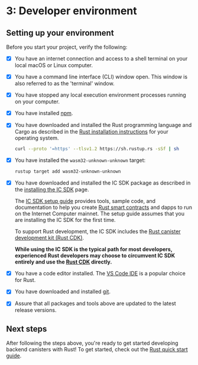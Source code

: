 # 3: Developer environment 

## Setting up your environment 

Before you start your project, verify the following:

- [x] You have an internet connection and access to a shell terminal on your local macOS or Linux computer.

- [x] You have a command line interface (CLI) window open. This window is also referred to as the 'terminal' window.

- [x] You have stopped any local execution environment processes running on your computer.

- [x] You have installed [npm](https://docs.npmjs.com/downloading-and-installing-node-js-and-npm).

- [x] You have downloaded and installed the Rust programming language and Cargo as described in the [Rust installation instructions](https://doc.rust-lang.org/book/ch01-01-installation.html) for your operating system.

    ``` bash
    curl --proto '=https' --tlsv1.2 https://sh.rustup.rs -sSf | sh
    ```

- [x] You have installed the `wasm32-unknown-unknown` target:

    ``` bash
    rustup target add wasm32-unknown-unknown
    ```

- [x]  You have downloaded and installed the IC SDK package as described in the [installing the IC SDK](/docs/current/developer-docs/getting-started/install/) page.

    The [IC SDK setup guide](/docs/current/developer-docs/getting-started/install/) provides tools, sample code, and documentation to help you create [Rust smart contracts](/docs/current/developer-docs/smart-contracts/write/choosing-language) and dapps to run on the Internet Computer mainnet. The setup guide assumes that you are installing the IC SDK for the first time.

    To support Rust development, the IC SDK includes the [Rust canister development kit (Rust CDK)](https://github.com/dfinity/cdk-rs). 

    **While using the IC SDK is the typical path for most developers, experienced Rust developers may choose to circumvent IC SDK entirely and use the [Rust CDK](https://github.com/dfinity/cdk-rs) directly.**

- [x] You have a code editor installed. The [VS Code IDE](https://code.visualstudio.com/download) is a popular choice for Rust.

- [x] You have downloaded and installed [git](https://git-scm.com/downloads).

- [x] Assure that all packages and tools above are updated to the latest release versions. 

## Next steps

After following the steps above, you're ready to get started developing backend canisters with Rust! To get started, check out the [Rust quick start guide](./4-quickstart.mdx).
